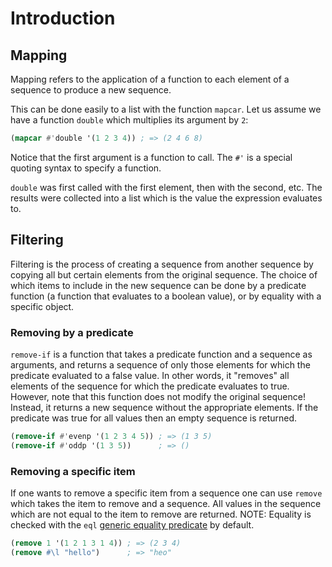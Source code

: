 # Introduction

## Mapping

Mapping refers to the application of a function to each element of a sequence to produce a new sequence.

This can be done easily to a list with the function `mapcar`.
Let us assume we have a function `double` which multiplies its argument by `2`:

```lisp
(mapcar #'double '(1 2 3 4)) ; => (2 4 6 8)
```

Notice that the first argument is a function to call. The `#'` is a special quoting syntax to specify a function.

`double` was first called with the first element, then with the second, etc.
The results were collected into a list which is the value the expression evaluates to.

## Filtering

Filtering is the process of creating a sequence from another sequence by copying all but certain elements from the original sequence.
The choice of which items to include in the new sequence can be done by a predicate function (a function that evaluates to a boolean value), or by equality with a specific object.

### Removing by a predicate

`remove-if` is a function that takes a predicate function and a sequence as arguments, and returns a sequence of only those elements for which the predicate evaluated to a false value.
In other words, it "removes" all elements of the sequence for which the predicate evaluates to true. However, note that this function does not modify the original sequence! 
Instead, it returns a new sequence without the appropriate elements. If the predicate was true for all values then an empty sequence is returned.

```lisp
(remove-if #'evenp '(1 2 3 4 5)) ; => (1 3 5)
(remove-if #'oddp '(1 3 5))      ; => ()
```

### Removing a specific item

If one wants to remove a specific item from a sequence one can use `remove` which takes the item to remove and a sequence.
All values in the sequence which are not equal to the item to remove are returned.
NOTE: Equality is checked with the `eql` [generic equality predicate][concept-equality] by default.

```lisp
(remove 1 '(1 2 1 3 1 4)) ; => (2 3 4)
(remove #\l "hello")      ; => "heo"
```

[concept-equality]: /tracks/common-lisp/concepts/equality

